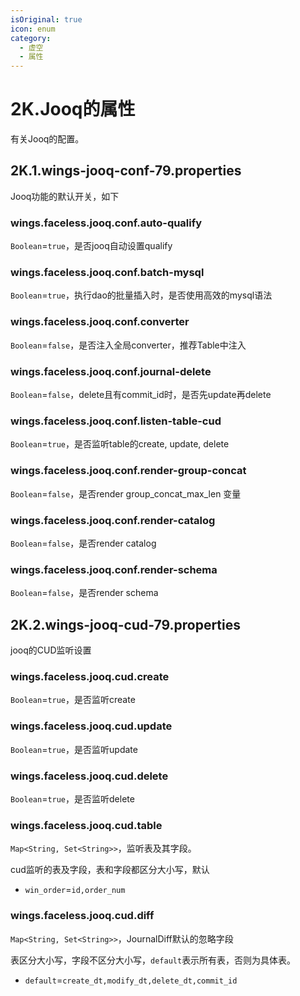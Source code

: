 ```yaml
---
isOriginal: true
icon: enum
category:
  - 虚空
  - 属性
---
```


# 2K.Jooq的属性

有关Jooq的配置。

## 2K.1.wings-jooq-conf-79.properties

Jooq功能的默认开关，如下

### wings.faceless.jooq.conf.auto-qualify

`Boolean`=`true`，是否jooq自动设置qualify

### wings.faceless.jooq.conf.batch-mysql

`Boolean`=`true`，执行dao的批量插入时，是否使用高效的mysql语法

### wings.faceless.jooq.conf.converter

`Boolean`=`false`，是否注入全局converter，推荐Table中注入

### wings.faceless.jooq.conf.journal-delete

`Boolean`=`false`，delete且有commit_id时，是否先update再delete

### wings.faceless.jooq.conf.listen-table-cud

`Boolean`=`true`，是否监听table的create, update, delete

### wings.faceless.jooq.conf.render-group-concat

`Boolean`=`false`，是否render group_concat_max_len 变量

### wings.faceless.jooq.conf.render-catalog

`Boolean`=`false`，是否render catalog

### wings.faceless.jooq.conf.render-schema

`Boolean`=`false`，是否render schema

## 2K.2.wings-jooq-cud-79.properties

jooq的CUD监听设置

### wings.faceless.jooq.cud.create

`Boolean`=`true`，是否监听create

### wings.faceless.jooq.cud.update

`Boolean`=`true`，是否监听update

### wings.faceless.jooq.cud.delete

`Boolean`=`true`，是否监听delete

### wings.faceless.jooq.cud.table

`Map<String, Set<String>>`，监听表及其字段。

cud监听的表及字段，表和字段都区分大小写，默认

* `win_order`=`id,order_num`

### wings.faceless.jooq.cud.diff

`Map<String, Set<String>>`，JournalDiff默认的忽略字段

表区分大小写，字段不区分大小写，`default`表示所有表，否则为具体表。

* `default`=`create_dt,modify_dt,delete_dt,commit_id`
